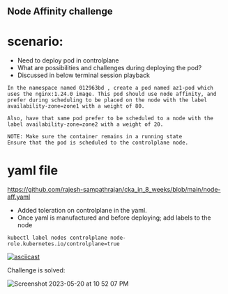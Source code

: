 ## Node Affinity challenge

# scenario:
* Need to deploy pod in controlplane
* What are possibilities and challenges during deploying the pod?
* Discussed in below terminal session playback

```
In the namespace named 012963bd , create a pod named az1-pod which uses the nginx:1.24.0 image. This pod should use node affinity, and prefer during scheduling to be placed on the node with the label availability-zone=zone1 with a weight of 80.

Also, have that same pod prefer to be scheduled to a node with the label availability-zone=zone2 with a weight of 20.

NOTE: Make sure the container remains in a running state
Ensure that the pod is scheduled to the controlplane node.
```
# yaml file
https://github.com/rajesh-sampathrajan/cka_in_8_weeks/blob/main/node-aff.yaml
 * Added toleration on controlplane in the yaml.
 * Once yaml is manufactured and before deploying; add labels to the node

```
kubectl label nodes controlplane node-role.kubernetes.io/controlplane=true

```

[![asciicast](https://asciinema.org/a/3R3MLOVd7GnnXe7cP6ghBrAin.svg)](https://asciinema.org/a/3R3MLOVd7GnnXe7cP6ghBrAin)

Challenge is solved:

![Screenshot 2023-05-20 at 10 52 07 PM](https://github.com/rajesh-sampathrajan/cka_in_8_weeks/assets/111441779/4f861b46-87ca-4e9e-a445-be82159177a7)
